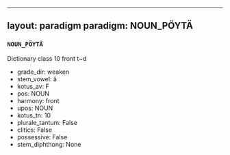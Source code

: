 
---
layout: paradigm
paradigm: NOUN_PÖYTÄ
---
### ` NOUN_PÖYTÄ `

Dictionary class 10 front t~d
* grade_dir: weaken
* stem_vowel: ä
* kotus_av: F
* pos: NOUN
* harmony: front
* upos: NOUN
* kotus_tn: 10
* plurale_tantum: False
* clitics: False
* possessive: False
* stem_diphthong: None
